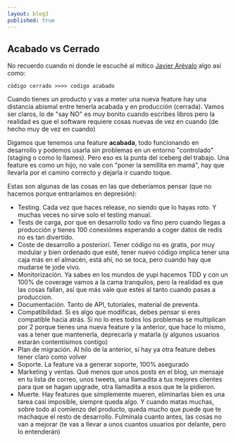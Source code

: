 ```yaml
---
layout: blog3
published: true
---
```


## Acabado vs Cerrado

No recuerdo cuando ni donde le escuché al mítico [Javier Arévalo](twitter.com/thejare) algo así como:

	código cerrado >>>> codigo acabado
    
Cuando tienes un producto y vas a meter una nueva feature hay una distancia abismal entre tenerla acabada y en producción (cerrada). Vamos ser claros, lo de "say NO" es muy bonito cuando escribes libros pero la realidad es que el software requiere cosas nuevas de vez en cuando (de hecho muy de vez en cuando)

Digamos que tenemos una feature **acabada**, todo funcionando en desarrollo y podemos usarla sin problemas en un entorno "controlado" (staging o como lo llames). Pero eso es la punta del iceberg del trabajo. Una feature es como un hijo, no vale con "poner la semillita en mamá", hay que llevarla por el camino correcto y dejarla ir cuando toque.

Estas son algunas de las cosas en las que deberíamos pensar (que no hacemos porque entraríamos en depresión):

- Testing. Cada vez que haces release, no siendo que lo hayas roto. Y muchas veces no sirve solo el testing manual.
- Tests de carga, por que en desarrollo todo va fino pero cuando llegas a producción y tienes 100 conexiónes esperando a coger datos de redis no es tan divertido.
- Coste de desarrollo a posteriori. Tener código no es gratis, por muy modular y bien ordenado que esté, tener nuevo código implica tener una caja más en el almacén, está ahí, no se toca, pero cuando hay que mudarse te jode vivo.
- Monitorización. Ya sabes en los mundos de yupi hacemos TDD y con un 100% de coverage vamos a la cama tranquilos, pero la realidad es que las cosas fallan, así que más vale que estés al tanto cuando pasas a produccion.
- Documentación. Tanto de API, tutoriales, material de preventa.
- Compatibilidad. Si es algo que modificas, debes pensar si eres compatible hacia atrás. Si no lo eres todos los problemas se multiplican por 2 porque tienes una nueva feature y la anterior, que hace lo mismo, vas a tener que mantenerla, deprecarla y matarla (y algunos usuarios estarán contentísimos contigo)
- Plan de migración. Al hilo de la anterior, si hay ya otra feature debes tener claro como volver
- Soporte. La feature va a generar soporte, 100% asegurado
- Marketing y ventas. Qué menos que unos posts en el blog, un mensaje en tu lista de correo, unos tweets, una llamadita a tus mejores clientes para que se hagan upgrade, otra llamadita a esos que te la pidieron.
- Muerte. Hay features que símplemente mueren, eliminarlas bien es una tarea casi imposible, siempre queda algo. Y cuando matas muchas, sobre todo al comienzo del producto, queda mucho que puede que te machaque el resto de desarrollo. Fulmínala cuanto antes, las cosas no van a mejorar (te vas a llevar a unos cuantos usuarios por delante, pero lo entenderán)


